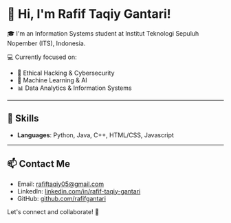 # 👋 Hi, I'm Rafif Taqiy Gantari!

🎓 I'm an Information Systems student at Institut Teknologi Sepuluh Nopember (ITS), Indonesia.

💻 Currently focused on:
- 🔐 Ethical Hacking & Cybersecurity
- 🤖 Machine Learning & AI
- 📊 Data Analytics & Information Systems

---

## 🧠 Skills

- **Languages**: Python, Java, C++, HTML/CSS, Javascript

---

## 📫 Contact Me

- Email: rafiftaqiy05@gmail.com
- LinkedIn: [linkedin.com/in/rafif-taqiy-gantari](https.linkedin.com/in/rafif-taqiy-gantari)
- GitHub: [github.com/rafifgantari](https://github.com/rafifgantari)

Let's connect and collaborate! 🚀
